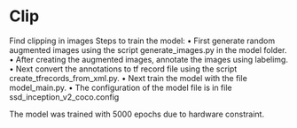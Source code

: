 # Clip
Find clipping in images
Steps to train the model:
•	First generate random augmented images using the script generate_images.py in the model folder.
•	After creating the augmented images, annotate the images using labelimg.
•	Next convert the annotations to tf record file using the script create_tfrecords_from_xml.py.
•	Next train the model with the file model_main.py.
•	The configuration of the model file is in file ssd_inception_v2_coco.config

The model was trained with 5000 epochs due to hardware constraint.

